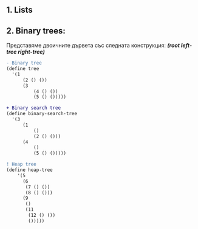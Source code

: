 ## 1. Lists
## 2. Binary trees:
Представяме двоичните дървета със следната конструкция:
_**(root left-tree right-tree)**_
```diff
- Binary tree
(define tree
  '(1
      (2 () ())
      (3
          (4 () ())
          (5 () ()))))

+ Binary search tree
(define binary-search-tree
  '(3
      (1
          ()
          (2 () ()))
      (4
          ()
          (5 () ()))))

! Heap tree
(define heap-tree
    '(5
      (6
       (7 () ())
       (8 () ()))
      (9
       ()
       (11
        (12 () ())
        ()))))
